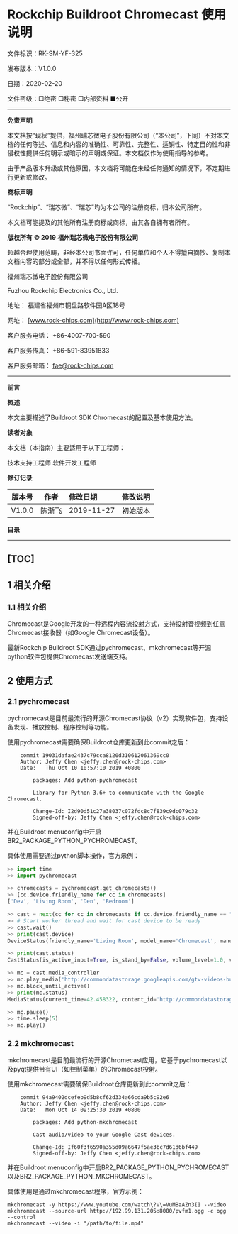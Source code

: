 # Rockchip Buildroot Chromecast 使用说明

文件标识：RK-SM-YF-325

发布版本：V1.0.0

日期：2020-02-20

文件密级：□绝密   □秘密   □内部资料   ■公开

---

**免责声明**

本文档按“现状”提供，福州瑞芯微电子股份有限公司（“本公司”，下同）不对本文档的任何陈述、信息和内容的准确性、可靠性、完整性、适销性、特定目的性和非侵权性提供任何明示或暗示的声明或保证。本文档仅作为使用指导的参考。

由于产品版本升级或其他原因，本文档将可能在未经任何通知的情况下，不定期进行更新或修改。

**商标声明**

“Rockchip”、“瑞芯微”、“瑞芯”均为本公司的注册商标，归本公司所有。

本文档可能提及的其他所有注册商标或商标，由其各自拥有者所有。

**版权所有** **© 2019** **福州瑞芯微电子股份有限公司**

超越合理使用范畴，非经本公司书面许可，任何单位和个人不得擅自摘抄、复制本文档内容的部分或全部，并不得以任何形式传播。

福州瑞芯微电子股份有限公司

Fuzhou Rockchip Electronics Co., Ltd.

地址：     福建省福州市铜盘路软件园A区18号

网址：     [www.rock-chips.com](http://www.rock-chips.com)

客户服务电话： +86-4007-700-590

客户服务传真： +86-591-83951833

客户服务邮箱： [fae@rock-chips.com](mailto:fae@rock-chips.com)

---

**前言**

**概述**

 本文主要描述了Buildroot SDK Chromecast的配置及基本使用方法。

**读者对象**

本文档（本指南）主要适用于以下工程师：

技术支持工程师
软件开发工程师

**修订记录**

| **版本号** | **作者** | **修改日期** | **修改说明** |
| ---------- | --------| :--------- | ------------ |
| V1.0.0    | 陈渐飞 | 2019-11-27 | 初始版本     |

**目录**

---
[TOC]
---

## 1 相关介绍

### 1.1 相关介绍

Chromecast是Google开发的一种远程内容流投射方式，支持投射音视频到任意Chromecast接收器（如Google Chromecast设备）。

最新Rockchip Buildroot SDK通过pychromecast、mkchromecast等开源python软件包提供Chromecast发送端支持。

## 2 使用方式

### 2.1 pychromecast

pychromecast是目前最流行的开源Chromecast协议（v2）实现软件包，支持设备发现、播放控制、程序控制等功能。

使用pychromecast需要确保Buildroot仓库更新到此commit之后：

```
    commit 19031dafae2437c79cca8120d310612061369cc0
    Author: Jeffy Chen <jeffy.chen@rock-chips.com>
    Date:   Thu Oct 10 10:57:10 2019 +0800

        packages: Add python-pychromecast

        Library for Python 3.6+ to communicate with the Google Chromecast.

        Change-Id: I2d90d51c27a38037c072fdc8c7f839c9dc079c32
        Signed-off-by: Jeffy Chen <jeffy.chen@rock-chips.com>
```

并在Buildroot menuconfig中开启BR2_PACKAGE_PYTHON_PYCHROMECAST。

具体使用需要通过python脚本操作，官方示例：

```python
>> import time
>> import pychromecast

>> chromecasts = pychromecast.get_chromecasts()
>> [cc.device.friendly_name for cc in chromecasts]
['Dev', 'Living Room', 'Den', 'Bedroom']

>> cast = next(cc for cc in chromecasts if cc.device.friendly_name == "Living Room")
>> # Start worker thread and wait for cast device to be ready
>> cast.wait()
>> print(cast.device)
DeviceStatus(friendly_name='Living Room', model_name='Chromecast', manufacturer='Google Inc.', uuid=UUID('df6944da-f016-4cb8-97d0-3da2ccaa380b'), cast_type='cast')

>> print(cast.status)
CastStatus(is_active_input=True, is_stand_by=False, volume_level=1.0, volume_muted=False, app_id='CC1AD845', display_name='Default Media Receiver', namespaces=['urn:x-cast:com.google.cast.player.message', 'urn:x-cast:com.google.cast.media'], session_id='CCA39713-9A4F-34A6-A8BF-5D97BE7ECA5C', transport_id='web-9', status_text='')

>> mc = cast.media_controller
>> mc.play_media('http://commondatastorage.googleapis.com/gtv-videos-bucket/sample/BigBuckBunny.mp4', 'video/mp4')
>> mc.block_until_active()
>> print(mc.status)
MediaStatus(current_time=42.458322, content_id='http://commondatastorage.googleapis.com/gtv-videos-bucket/sample/BigBuckBunny.mp4', content_type='video/mp4', duration=596.474195, stream_type='BUFFERED', idle_reason=None, media_session_id=1, playback_rate=1, player_state='PLAYING', supported_media_commands=15, volume_level=1, volume_muted=False)

>> mc.pause()
>> time.sleep(5)
>> mc.play()
```

[^注]: 详细资料请参考官方说明 <https://github.com/balloob/pychromecast>

### 2.2 mkchromecast

mkchromecast是目前最流行的开源Chromecast应用，它基于pychromecast以及pyqt提供带有UI（如控制菜单）的Chromecast投射。

使用mkchromecast需要确保Buildroot仓库更新到此commit之后：

```
    commit 94a9402dcefeb9d5b8cf62d334a66cda9b5c92e6
    Author: Jeffy Chen <jeffy.chen@rock-chips.com>
    Date:   Mon Oct 14 09:25:30 2019 +0800

        packages: Add python-mkchromecast

        Cast audio/video to your Google Cast devices.

        Change-Id: If60f3f6590a355d09a6647f5ae3bc7d61d6bf449
        Signed-off-by: Jeffy Chen <jeffy.chen@rock-chips.com>
```

并在Buildroot menuconfig中开启BR2_PACKAGE_PYTHON_PYCHROMECAST以及BR2_PACKAGE_PYTHON_MKCHROMECAST。

具体使用是通过mkchromecast程序，官方示例：

```shell
mkchromecast -y https://www.youtube.com/watch\?v\=VuMBaAZn3II --video
mkchromecast --source-url http://192.99.131.205:8000/pvfm1.ogg -c ogg --control
mkchromecast --video -i "/path/to/file.mp4"
```

[^注]: 详细资料请参考官方说明 <https://github.com/muammar/mkchromecast>
